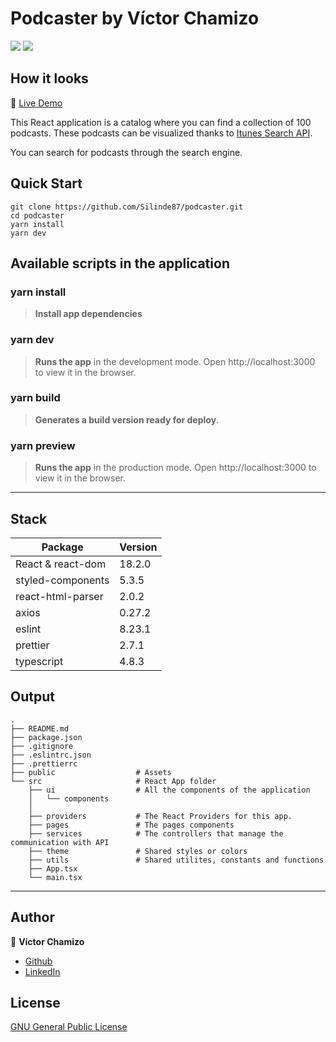 # Podcaster by Víctor Chamizo

![](https://img.shields.io/github/deployments/Silinde87/phone-catalog/production?label=Vercel&logo=Vercel&logoColor=white)
![](https://img.shields.io/w3c-validation/html?targetUrl=https://phone-catalog-sandy.vercel.app/)

## How it looks

🔗 [Live Demo](https://podcaster-zara-five.vercel.app/)

This React application is a catalog where you can find a collection of 100 podcasts.
These podcasts can be visualized thanks to [Itunes Search API](https://developer.apple.com/library/archive/documentation/AudioVideo/Conceptual/iTuneSearchAPI/Searching.html#//apple_ref/doc/uid/TP40017632-CH5-SW1).

You can search for podcasts through the search engine.

## Quick Start

```
git clone https://github.com/Silinde87/podcaster.git
cd podcaster
yarn install
yarn dev
```

## Available scripts in the application

### yarn install

> **Install app dependencies**

### yarn dev

> **Runs the app** in the development mode. Open http://localhost:3000 to view it in the browser.

### yarn build

> **Generates a build version ready for deploy**.

### yarn preview

> **Runs the app** in the production mode. Open http://localhost:3000 to view it in the browser.

---

## Stack

| Package                         | Version |
| ------------------------------- | ------- |
| React & react-dom               | 18.2.0  |
| styled-components               | 5.3.5   |
| react-html-parser               | 2.0.2   |
| axios                           | 0.27.2  |
| eslint                          | 8.23.1  |
| prettier                        | 2.7.1   |
| typescript                      | 4.8.3   |

## Output

```
.
├── README.md
├── package.json
├── .gitignore
├── .eslintrc.json
├── .prettierrc
├── public                  # Assets
└── src                     # React App folder
    ├── ui                  # All the components of the application
    │   └── components
    │   
    ├── providers           # The React Providers for this app.
    ├── pages               # The pages components
    ├── services            # The controllers that manage the communication with API
    ├── theme               # Shared styles or colors
    ├── utils               # Shared utilites, constants and functions
    ├── App.tsx
    └── main.tsx
```

---

## Author

👤 **Víctor Chamizo**

- [Github](https://github.com/vctorChamizo)
- [LinkedIn](https://www.linkedin.com/in/victorchamizo/)

## License

[GNU General Public License](https://opensource.org/licenses/gpl-license)
